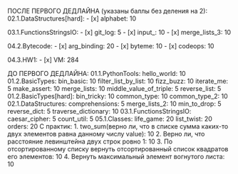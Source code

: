 ПОСЛЕ ПЕРВОГО ДЕДЛАЙНА (указаны баллы без деления на 2):
02.1.DataStructures[hard]:
	- [x] alphabet: 10
	
03.1.FunctionsStringsIO:
	- [x] git_log: 5
	- [x] input_: 10
	- [x] merge_lists_3: 10
	
04.2.Bytecode:
	- [x] arg_binding: 20
	- [x] byteme: 10
	- [x] codeops: 10

04.3.HW1:
	- [x] VM: 284





ДО ПЕРВОГО ДЕДЛАЙНА:
01.1.PythonTools:
	hello_world: 10
01.2.BasicTypes:
	bin_basic: 10
	filter_list_by_list: 10
	fizz_buzz: 10
	iterate_me: 5
	make_assert: 10
	merge_lists: 10
	middle_value_of_triple: 5
	reverse_list: 5
01.2.BasicTypes[hard]:
	bin_tricky: 10
	common_type: 10
	common_type_2: 10
02.1.DataStructures:
	comprehensions: 5
	merge_lists_2: 10
	min_to_drop: 5
	reverse_dict: 5
	traverse_dictionary: 10
03.1.FunctionsStringsIO:
	caesar_cipher: 5
	count_util: 5
05.1.Classes:
	life_game: 20
	list_twist: 20
	orders: 20
С практик:
	1. two_sum(верно ли, что в списке сумма каких-то двух элементов равна данному числу value): 10
	2. Верно ли, что расстояние левинштейна двух строк ровно 1: 10
	3. По отсортированному списку вернуть отсортированный список квадратов его элементов: 10
	4. Вернуть максимальный элемент вогнутого листа: 10




